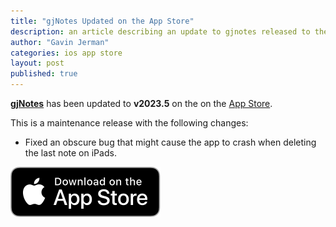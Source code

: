 ```yaml
---
title: "gjNotes Updated on the App Store"
description: an article describing an update to gjnotes released to the app store
author: "Gavin Jerman"
categories: ios app store
layout: post
published: true
---
```


[**gjNotes**](/gjNotes) has been updated to **v2023.5** on the on the [App Store](https://apps.apple.com/app/gjnotes/id1562333522?platform=iphone).  


This is a maintenance release with the following changes:
- Fixed an obscure bug that might cause the app to crash when deleting the last note on iPads.


[![download](/images/Download_on_the_App_Store_Badge_US-UK_RGB_blk_092917.svg)](https://apps.apple.com/app/gjnotes/id1562333522?platform=iphone)
